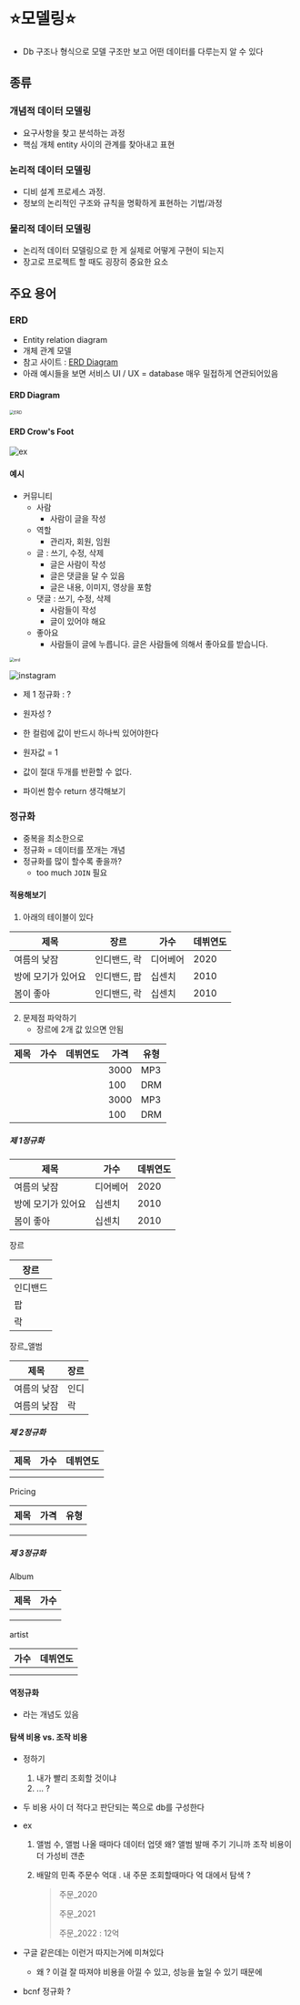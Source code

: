 # ⭐️모델링⭐️

+ Db 구조나 형식으로 모델 구조만 보고 어떤 데이터를 다루는지 알 수 있다 






## 종류 
### 개념적 데이터 모델링

+ 요구사항을 찾고 분석하는 과정 
+ 핵심 개체 entity 사이의 관계를 찾아내고 표현




### 논리적 데이터 모델링

+ 디비 설계 프로세스 과정. 
+ 정보의 논리적인 구조와 규칙을 명확하게 표현하는 기법/과정



### 물리적 데이터 모델링

+ 논리적 데이터 모델링으로 한 게 실제로 어떻게 구현이 되는지 
+ 장고로 프로젝트 할 때도 굉장히 중요한 요소



## 주요 용어

### ERD
+ Entity relation diagram
+ 개체 관계 모델 
+ 참고 사이트 : [ERD Diagram](https://www.app.diagrams.net)
+ 아래 예시들을 보면 서비스 UI / UX = database 매우 밀접하게 연관되어있음 

#### ERD Diagram
<img src="https://2107204891-files.gitbook.io/~/files/v0/b/gitbook-legacy-files/o/assets%2F-L9shwSMiocGHpSKcbss%2F-MICzZ7qQctGb1asSwQZ%2F-MID1H3ekwx6i90w8TsC%2FMain.png?alt=media&token=8f51757b-fa92-4500-b004-982afc2487d3" alt="ERD" style="zoom: 50%;" />

#### ERD Crow's Foot
![ex](https://blog.kakaocdn.net/dn/bQlRXW/btq6WhbzAwM/fvcO5VHwT2eTtBwexZeCCK/img.png)

#### 예시 

+ 커뮤니티
  + 사람
    + 사람이 글을 작성
  + 역할
    + 관리자, 회원, 임원
  + 글 : 쓰기, 수정, 삭제
    + 글은 사람이 작성
    + 글은 댓글을 달 수 있음 
    + 글은 내용, 이미지, 영상을 포함
  + 댓글 : 쓰기, 수정, 삭제 
    + 사람들이 작성
    + 글이 있어야 해요
  + 좋아요 
    + 사람들이 글에 누릅니다. 글은 사람들에 의해서 좋아요를 받습니다. 

<img src="https://cdn.discordapp.com/attachments/988658571241738252/1011457783763320913/unknown.png" alt="erd" style="zoom:50%;" />

![instagram](https://app.genmymodel.com/api/projects/_9nKpoG20EeeCSaocM3J-ZQ/diagrams/_9nKpom20EeeCSaocM3J-ZQ/png)



+ 제 1 정규화 : ? 
+ 원자성 ? 

+ 한 컬럼에 값이 반드시 하나씩 있어야한다 

+ 원자값 = 1

+ 값이 절대 두개를 반환할 수 없다. 

+ 파이썬 함수 return 생각해보기 



### 정규화 

+ 중복을 최소한으로 
+ 정규화 = 데이터를 쪼개는 개념 
+ 정규화를 많이 할수록 좋을까? 
  + too much `JOIN` 필요

#### 적용해보기 

1. 아래의 테이블이 있다 

| 제목               | 장르         | 가수     | 데뷔연도 |
| ------------------ | ------------ | -------- | -------- |
| 여름의 낮잠        | 인디밴드, 락 | 디어베어 | 2020     |
| 방에 모기가 있어요 | 인디밴드, 팝 | 십센치   | 2010     |
| 봄이 좋아          | 인디밴드, 락 | 십센치   | 2010     |

2. 문제점 파악하기 
   * 장르에 2개 값 있으면 안됨 

| 제목 | 가수 | 데뷔연도 | 가격 | 유형 |
| ---- | ---- | -------- | ---- | ---- |
|      |      |          | 3000 | MP3  |
|      |      |          | 100  | DRM  |
|      |      |          | 3000 | MP3  |
|      |      |          | 100  | DRM  |



##### 제 1정규화 

| 제목               | 가수     | 데뷔연도 |
| ------------------ | -------- | -------- |
| 여름의 낮잠        | 디어베어 | 2020     |
| 방에 모기가 있어요 | 십센치   | 2010     |
| 봄이 좋아          | 십센치   | 2010     |

장르 

| 장르     |
| -------- |
| 인디밴드 |
| 팝       |
| 락       |

장르_앨범

| 제목        | 장르 |
| ----------- | ---- |
| 여름의 낮잠 | 인디 |
| 여름의 낮잠 | 락   |

##### 제 2정규화

| 제목 | 가수 | 데뷔연도 |
| ---- | ---- | -------- |
|      |      |          |
|      |      |          |

Pricing

| 제목 | 가격 | 유형 |
| ---- | ---- | ---- |
|      |      |      |
|      |      |      |
|      |      |      |

##### 제 3정규화

Album

| 제목 | 가수 |
| ---- | ---- |
|      |      |
|      |      |
|      |      |

artist

| 가수 | 데뷔연도 |
| ---- | -------- |
|      |          |
|      |          |



#### 역정규화

+ 라는 개념도 있음 



#### 탐색 비용 vs. 조작 비용

+ 정하기 

  1. 내가 빨리 조회할 것이냐 
  2. ... ? 

+ 두 비용 사이 더 적다고 판단되는 쪽으로 db를 구성한다

+ ex

  1. 앨범 수, 앨범 나올 때마다 데이터 업뎃 왜? 앨범 발매 주기 기니까 조작 비용이 더 가성비 갠춘 

  2. 배말의 민족 주문수 억대 . 내 주문 조회할때마다 억 대에서 탐색 ? 

     >주문_2020
     >
     >주문_2021
     >
     >주문_2022 : 12억 

+ 구글 같은데는 이런거 따지는거에 미쳐있다 
  + 왜 ? 이걸 잘 따져야 비용을 아낄 수 있고, 성능을 높일 수 있기 때문에 

+ bcnf 정규화 ? 
